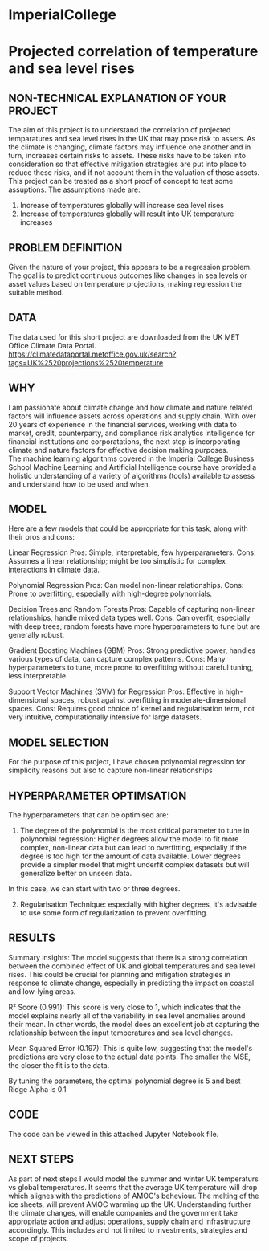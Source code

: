 # ImperialCollege
# Projected correlation of temperature and sea level rises


## NON-TECHNICAL EXPLANATION OF YOUR PROJECT

The aim of this project is to understand the correlation of projected temparatures and sea level rises in the UK that may pose risk to assets.
As the climate is changing, climate factors may influence one another and in turn, increases certain risks to assets. These risks have to be taken into consideration so that effective mitigation strategies are put into place to reduce these risks, and if not account them in the valuation of those assets. 
This project can be treated as a short proof of concept to test some assuptions.
The assumptions made are:
1. Increase of temperatures globally will increase sea level rises
2. Increase of temperatures globally will result into UK temperature increases

## PROBLEM DEFINITION

Given the nature of your project, this appears to be a regression problem. The goal is to predict continuous outcomes like changes in sea levels or asset values based on temperature projections, making regression the suitable method.

## DATA

The data used for this short project are downloaded from the UK MET Office Climate Data Portal. 
https://climatedataportal.metoffice.gov.uk/search?tags=UK%2520projections%2520temperature

## WHY 

I am passionate about climate change and how climate and nature related factors will influence assets across operations and supply chain.
With over 20 years of experience in the financial services, working with data to market, credit, counterparty, and compliance risk analytics intelligence for financial institutions and corporatations, the next step is incorporating climate and nature factors for effective decision making purposes.  
The machine learning algorithms covered in the Imperial College Business School Machine Learning and Artificial Intelligence course have provided a holistic understanding of a variety of algorithms (tools) available to assess and understand how to be used and when.


## MODEL 

Here are a few models that could be appropriate for this task, along with their pros and cons:

Linear Regression
Pros: Simple, interpretable, few hyperparameters.
Cons: Assumes a linear relationship; might be too simplistic for complex interactions in climate data.

Polynomial Regression
Pros: Can model non-linear relationships.
Cons: Prone to overfitting, especially with high-degree polynomials.

Decision Trees and Random Forests
Pros: Capable of capturing non-linear relationships, handle mixed data types well.
Cons: Can overfit, especially with deep trees; random forests have more hyperparameters to tune but are generally robust.

Gradient Boosting Machines (GBM)
Pros: Strong predictive power, handles various types of data, can capture complex patterns.
Cons: Many hyperparameters to tune, more prone to overfitting without careful tuning, less interpretable.

Support Vector Machines (SVM) for Regression
Pros: Effective in high-dimensional spaces, robust against overfitting in moderate-dimensional spaces.
Cons: Requires good choice of kernel and regularisation term, not very intuitive, computationally intensive for large datasets.


## MODEL SELECTION

For the purpose of this project, I have chosen polynomial regression for simplicity reasons but also to capture non-linear relationships


## HYPERPARAMETER OPTIMSATION

The hyperparameters that can be optimised are:
1. The degree of the polynomial is the most critical parameter to tune in polynomial regression:
Higher degrees allow the model to fit more complex, non-linear data but can lead to overfitting, especially if the degree is too high for the amount of data available.
Lower degrees provide a simpler model that might underfit complex datasets but will generalize better on unseen data.

In this case, we can start with two or three degrees.

2. Regularisation Technique: especially with higher degrees, it's advisable to use some form of regularization to prevent overfitting. 


## RESULTS

Summary insights: The model suggests that there is a strong correlation between the combined effect of UK and global temperatures and sea level rises. This could be crucial for planning and mitigation strategies in response to climate change, especially in predicting the impact on coastal and low-lying areas.

R² Score (0.991): This score is very close to 1, which indicates that the model explains nearly all of the variability in sea level anomalies around their mean. In other words, the model does an excellent job at capturing the relationship between the input temperatures and sea level changes.

Mean Squared Error (0.197): This is quite low, suggesting that the model's predictions are very close to the actual data points. The smaller the MSE, the closer the fit is to the data. 

By tuning the parameters, the optimal polynomial degree is 5 and best Ridge Alpha is 0.1

## CODE
The code can be viewed in this attached Jupyter Notebook file.

## NEXT STEPS

As part of next steps I would model the summer and winter UK temperaturs vs global temperatures. It seems that the average UK temperature will drop which alignes with the predictions of AMOC's beheviour. The melting of the ice sheets, will prevent AMOC warming up the UK. Understanding further the climate changes, will enable companies and the government take appropriate action and adjust operations, supply chain and infrastructure accordingly. This includes and not limited to investments, strategies and scope of projects.


